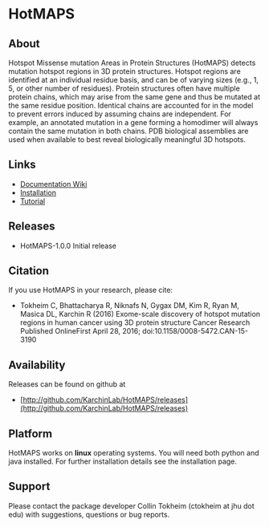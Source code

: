 # HotMAPS

## About

Hotspot Missense mutation Areas in Protein Structures (HotMAPS) detects mutation hotspot regions in 3D protein structures. Hotspot regions are identified at an individual residue basis, and can be of varying sizes (e.g., 1, 5, or other number of residues). Protein structures often have multiple protein chains, which may arise from the same gene and thus be mutated at the same residue position. Identical chains are accounted for in the model to prevent errors induced by assuming chains are independent. For example, an annotated mutation in a gene forming a homodimer will always contain the same mutation in both chains. PDB biological assemblies are used when available to best reveal biologically meaningful 3D hotspots.

## Links

* [Documentation Wiki](http://github.com/KarchinLab/HotMAPS/wiki/Home)
* [Installation](http://github.com/KarchinLab/HotMAPS/wiki/Installation)
* [Tutorial](http://github.com/KarchinLab/HotMAPS/wiki/Tutorial)

## Releases

* HotMAPS-1.0.0 Initial release

## Citation

If you use HotMAPS in your research, please cite:

* Tokheim C, Bhattacharya R, Niknafs N, Gygax DM, Kim R, Ryan M, Masica DL, Karchin R (2016) Exome-scale discovery of hotspot mutation regions in human cancer using 3D protein structure Cancer Research Published OnlineFirst April 28, 2016; doi:10.1158/0008-5472.CAN-15-3190

## Availability

Releases can be found on github at

* [http://github.com/KarchinLab/HotMAPS/releases](http://github.com/KarchinLab/HotMAPS/releases)

## Platform

HotMAPS works on **linux** operating systems. You will need both python and java installed. For further installation details see the installation page.

## Support

Please contact the package developer Collin Tokheim (ctokheim at jhu dot edu) with suggestions, questions or bug reports.
